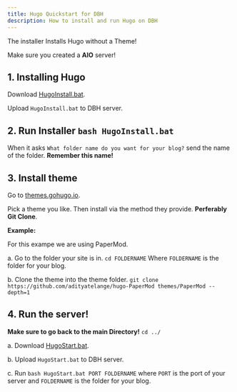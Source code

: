 ```yaml
---
title: Hugo Quickstart for DBH
description: How to install and run Hugo on DBH
---
```

The installer Installs Hugo without a Theme!

Make sure you created a **AIO** server!

## 1. Installing Hugo

  Download [HugoInstall.bat](./HugoInstall.bat).
  
  Upload `HugoInstall.bat` to DBH server.

## 2. Run Installer `bash HugoInstall.bat`
   
   When it asks `What folder name do you want for your blog?` send the name of the folder. **Remember this name!**

## 3. Install theme

  Go to [themes.gohugo.io](https://themes.gohugo.io).

  Pick a theme you like. Then install via the method they provide. **Perferably Git Clone**.

  **Example:**
  
  For this exampe we are using PaperMod.
    
  a. Go to the folder your site is in. `cd FOLDERNAME` Where `FOLDERNAME` is the folder for your blog.
  
  b. Clone the theme into the theme folder. `git clone https://github.com/adityatelange/hugo-PaperMod themes/PaperMod --depth=1`

## 4. Run the server!

   **Make sure to go back to the main Directory!** `cd ../`

   a. Download [HugoStart.bat](./HugoStart.bat).

   b.   Upload `HugoStart.bat` to DBH server.

   c. Run `bash HugoStart.bat PORT FOLDERNAME` where `PORT` is the port of your server and `FOLDERNAME` is the folder for your blog.
  
